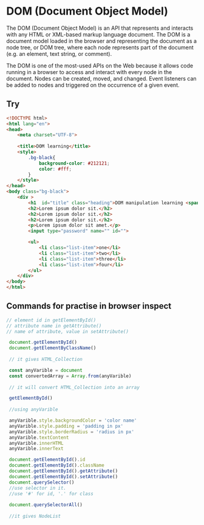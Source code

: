 # DOM (Document Object Model)

The DOM (Document Object Model) is an API that represents and interacts with any HTML or XML-based markup language document. The DOM is a document model loaded in the browser and representing the document as a node tree, or DOM tree, where each node represents part of the document (e.g. an element, text string, or comment).

The DOM is one of the most-used APIs on the Web because it allows code running in a browser to access and interact with every node in the document. Nodes can be created, moved, and changed. Event listeners can be added to nodes and triggered on the occurrence of a given event.

## Try

```html
<!DOCTYPE html>
<html lang="en">
<head>
    <meta charset="UTF-8">
    
    <title>DOM learning</title>
    <style>
        .bg-black{
            background-color: #212121;
            color: #fff;
        }
    </style>
</head>
<body class="bg-black">
    <div >
        <h1  id="title" class="heading">DOM manipulation learning <span style="display: none;">test text</span></h1>
        <h2>Lorem ipsum dolor sit.</h2>
        <h2>Lorem ipsum dolor sit.</h2>
        <h2>Lorem ipsum dolor sit.</h2>
        <p>Lorem ipsum dolor sit amet.</p>
        <input type="password" name="" id="">

        <ul>
            <li class="list-item">one</li>
            <li class="list-item">two</li>
            <li class="list-item">three</li>
            <li class="list-item">four</li>
        </ul>
    </div>
</body>
</html>
```

## Commands for practise in browser inspect

```js
// element id in getElementById()
// attribute name in getAttribute()
// name of attribute, value in setAttribute()

 document.getElementById()
 document.getElementByClassName()
 
 // it gives HTML_Collection

 const anyVarible = document
 const convertedArray = Array.from(anyVarible)
 
 // it will convert HTML_Collection into an array

 getElementById()
 
 //using anyVarible

 anyVarible.style.backgroundColor = 'color name'
 anyVarible.style.padding = 'padding in px'
 anyVarible.style.borderRadius = 'radius in px'
 anyVarible.textContent
 anyVarible.innerHTML
 anyVarible.innerText

 document.getElementById().id
 document.getElementById().className
 document.getElementById().getAttribute()
 document.getElementById().setAttribute()
 document.querySelector()
 //use selector in it.
 //use '#' for id, '.' for class
 
 document.querySelectorAll()
 
 //it gives NodeList
```
